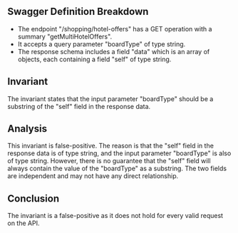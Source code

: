 ## Swagger Definition Breakdown
- The endpoint "/shopping/hotel-offers" has a GET operation with a summary "getMultiHotelOffers".
- It accepts a query parameter "boardType" of type string.
- The response schema includes a field "data" which is an array of objects, each containing a field "self" of type string.

## Invariant
The invariant states that the input parameter "boardType" should be a substring of the "self" field in the response data.

## Analysis
This invariant is false-positive. The reason is that the "self" field in the response data is of type string, and the input parameter "boardType" is also of type string. However, there is no guarantee that the "self" field will always contain the value of the "boardType" as a substring. The two fields are independent and may not have any direct relationship.

## Conclusion
The invariant is a false-positive as it does not hold for every valid request on the API.

